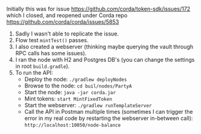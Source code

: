 Initially this was for issue https://github.com/corda/token-sdk/issues/172
which I closed, and reopened under Corda repo https://github.com/corda/corda/issues/5853

1. Sadly I wasn't able to replicate the issue.
2. Flow test `mintTest()` passes.
3. I also created a webserver (thinking maybe querying the vault through RPC calls has some issues).
4. I ran the node with H2 and Postgres DB's (you can change the settings in root `build.gradle`).
5. To run the API:
   * Deploy the node: `./gradlew deployNodes`
   * Browse to the node: `cd buil/nodes/PartyA`
   * Start the node: `java -jar corda.jar`
   * Mint tokens: `start MintFixedToken`
   * Start the webserver: `./gradlew runTemplateServer`
   * Call the API in Postman multiple times (sometimes I can trigger the error in my real code by restarting the webserver
   in-between call): `http://localhost:10050/node-balance`